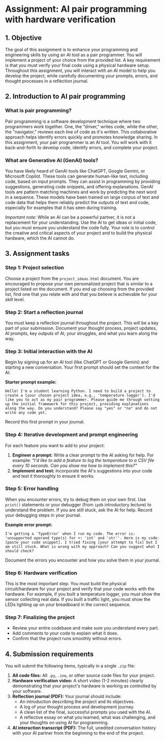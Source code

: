 # Assignment: AI pair programming with hardware verification

## 1. Objective
The goal of this assignment is to enhance your programming and engineering skills by using an AI tool as a pair programmer. You will implement a project of your choice from the provided list. A key requirement is that you must verify your final code using a physical hardware setup. Throughout this assignment, you will interact with an AI model to help you develop the project, while carefully documenting your prompts, errors, and thought processes in a reflection journal.

## 2. Introduction to AI pair programming

### What is pair programming?
Pair programming is a software development technique where two programmers work together. One, the "driver," writes code, while the other, the "navigator," reviews each line of code as it's written. This collaborative approach helps identify errors quickly and promotes knowledge sharing. In this assignment, your pair programmer is an AI tool. You will work with it back-and-forth to develop code, identify errors, and complete your project.

### What are Generative AI (GenAI) tools?
You have likely heard of GenAI tools like ChatGPT, Google Gemini, or Microsoft Copilot. These tools can generate human-like text, including code, based on input prompts. They can assist in programming by providing suggestions, generating code snippets, and offering explanations. GenAI tools are pattern matching machines and work by predicting the next word in a sequence. These models have been trained on large corpus of text and code data that helps them reliably predict the outputs of text and code, especially for examples that it has seen during training. 

_Important note:_ While an AI can be a powerful partner, it is not a replacement for your understanding. Use the AI to get ideas or initial code, but you must ensure you understand the code fully. Your role is to control the creative and critical aspects of your project and to build the physical hardware, which the AI cannot do.

## 3. Assignment tasks

### Step 1: Project selection
Choose a project from the `project_ideas.html` document. You are encouraged to propose your own personalized project that is similar to a project listed on the document. If you end up choosing from the provided list, find one that you relate with and that you believe is achievable for your skill level.

### Step 2: Start a reflection journal
You must keep a reflection journal throughout the project. This will be a key part of your submission. Document your thought process, project updates, AI prompts, key outputs of AI, your struggles, and what you learn along the way.

### Step 3: Initial interaction with the AI
Begin by signing up for an AI tool (like ChatGPT or Google Gemini) and starting a new conversation. Your first prompt should set the context for the AI.

**Starter prompt example:**
```
Hello! I'm a student learning Python. I need to build a project to create a [your chosen project idea, e.g., 'temperature logger']. I'd like you to act as my pair programmer. Please guide me through setting up the initial framework for this project, providing explanations along the way. Do you understand? Please say "yes" or "no" and do not write any code yet.
```
Record this first prompt in your journal.

### Step 4: Iterative development and prompt engineering
For each feature you want to add to your project:
1.  **Engineer a prompt:** Write a clear prompt to the AI asking for help. For example: *"I'd like to add a feature to log the temperature to a CSV file every 10 seconds. Can you show me how to implement this?"*
2.  **Implement and test:** Incorporate the AI's suggestions into your code and test it thoroughly to ensure it works.

### Step 5: Error handling
When you encounter errors, try to debug them on your own first. Use `print()` statements or your debugger (from `ipdb` introductory lecture) to understand the problem. If you are still stuck, ask the AI for help. Record your debugging steps in your journal.

**Example error prompt:**
```
I'm getting a `TypeError` when I run my code. The error is: 'unsupported operand type(s) for +: 'int' and 'str''. Here is my code: [paste your code snippet]. I tried fixing [your attempt to fix] but I am still stuck. What is wrong with my approach? Can you suggest what I should check?
```
Document the errors you encounter and how you solve them in your journal.

### Step 6: Hardware verification
This is the most important step. You must build the physical circuit/hardware for your project and verify that your code works with the hardware. For example, if you built a temperature logger, you must show the sensor collecting real data. If you built a traffic light, you must show the LEDs lighting up on your breadboard in the correct sequence.

### Step 7: Finalizing the project
- Review your entire codebase and make sure you understand every part.
- Add comments to your code to explain what it does.
- Confirm that the project runs smoothly without errors.

## 4. Submission requirements
You will submit the following items, typically in a single `.zip` file:

1.  **All code files:** All `.py`, `.ino`, or other source code files for your project.
2.  **Hardware verification video:** A short video (1-2 minutes) clearly demonstrating that your project's hardware is working as controlled by your software.
3.  **Reflection journal (PDF):** Your journal should include:
    - An introduction describing the project and its objectives.
    - A log of your thought process and development journey.
    - A clean list of the final, successful prompts you used with the AI.
    - A reflective essay on what you learned, what was challenging, and your thoughts on using AI for programming.
4.  **AI interaction transcript (PDF):** The full, unedited conversation history with your AI partner from the beginning to the end of the project.
